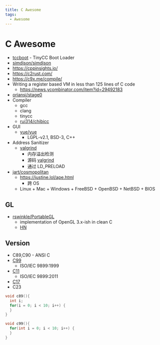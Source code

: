 ```yaml
---
title: C Awesome
tags:
  - Awesome
---
```


# C Awesome

- [tccboot](https://bellard.org/tcc/tccboot.html) - TinyCC Boot Loader
- [simdjson/simdjson](https://github.com/simdjson/simdjson)
- https://cppinsights.io/
- https://c2rust.com/
- https://c9x.me/compile/
- Writing a register based VM in less than 125 lines of C code
  - https://news.ycombinator.com/item?id=29492183
- [oriansj/stage0](https://github.com/oriansj/stage0)
- Compiler
  - gcc
  - clang
  - tinycc
  - [rui314/chibicc](https://github.com/rui314/chibicc)
- GUI
  - [yue/yue](https://github.com/yue/yue)
    - LGPL-v2.1, BSD-3, C++
- Address Sanitizer
  - [valgrind](https://valgrind.org/)
    - 内存溢出检测
    - 源码 [valgrind](https://sourceware.org/git/valgrind)
    - 通过 LD_PRELOAD
- [jart/cosmopolitan](https://github.com/jart/cosmopolitan)
  - https://justine.lol/ape.html
    - 跨 OS
  - Linux + Mac + Windows + FreeBSD + OpenBSD + NetBSD + BIOS

## GL

- [rswinkle/PortableGL](https://github.com/rswinkle/PortableGL)
  - implementation of OpenGL 3.x-ish in clean C
  - [HN](https://news.ycombinator.com/item?id=29745029)

## Version

- C89,C90 - ANSI C
- [C99](https://en.wikipedia.org/wiki/C99)
  - ISO/IEC 9899:1999
- [C11](<https://en.wikipedia.org/wiki/C11_(C_standard_revision)>)
  - ISO/IEC 9899:2011
- [C17](<https://en.wikipedia.org/wiki/C17_(C_standard_revision)>)
- C23

```c
void c89(){
  int i;
  for(i = 0; i < 10; i++) {
  }
}

void c99(){
  for(int i = 0; i < 10; i++) {
  }
}
```

